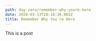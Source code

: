 ```yaml
---
path: day-zero/remember-why-youre-here
date: 2020-03-13T20:18:36.865Z
title: Remember Why You're Here
---
```

This is a post